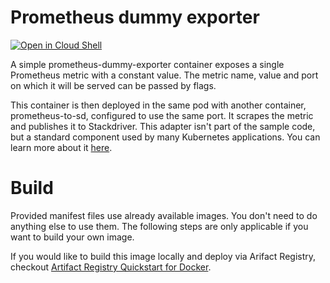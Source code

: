 # Prometheus dummy exporter

[![Open in Cloud Shell](https://gstatic.com/cloudssh/images/open-btn.svg)](https://ssh.cloud.google.com/cloudshell/editor?cloudshell_git_repo=https://github.com/GoogleCloudPlatform/kubernetes-engine-samples&cloudshell_workspace=custom-metrics-autoscaling/prometheus-to-sd&cloudshell_tutorial=README.md)


A simple prometheus-dummy-exporter container exposes a single Prometheus metric with a constant value. The metric name, value and port on which it will be served can be passed by flags.

This container is then deployed in the same pod with another container, prometheus-to-sd, configured to use the same port. It scrapes the metric and publishes it to Stackdriver. This adapter isn't part of the sample code, but a standard component used by many Kubernetes applications. You can learn more about it
[here](https://github.com/GoogleCloudPlatform/k8s-stackdriver/tree/master/prometheus-to-sd).

# Build

Provided manifest files use already available images. You don't need to do
anything else to use them. The following steps are only applicable if you want to
build your own image.

If you would like to build this image locally and deploy via Arifact Registry, checkout [Artifact Registry Quickstart for Docker](https://cloud.google.com/artifact-registry/docs/docker/quickstart).
